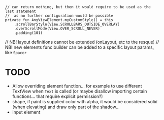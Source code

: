 

```
// can return nothing, but then it would require to be used as the last statement
//  as no further configuration would be possible
private fun AnyViewElement.myCustomStyle() = this
    .scrollBarStyle(View.SCROLLBARS_OUTSIDE_OVERLAY)
    .overScrollMode(View.OVER_SCROLL_NEVER)
    .padding(101)
```

// NB! layout definitions cannot be extended (onLayout, etc to the resque)
// NB! new elements func builder can be added to a specific layout params, like `Spacer`

# TODO
* Allow overriding element function... for example to use different TextView when `Text` is called
  (or maybe disallow importing certain functions... that require explicit permission?)
* shape, if paint is supplied color with alpha, it would be considered solid (when elevating)
  and draw only part of the shadow...
* input element